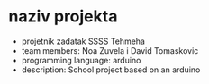 # naziv projekta
- projetnik zadatak SSSS Tehmeha
- team members: Noa Zuvela i David Tomaskovic
- programming language: arduino 
- description: School project based on an arduino
